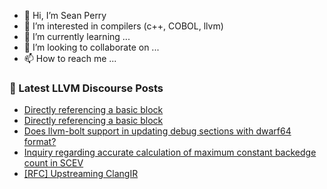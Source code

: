 - 👋 Hi, I’m Sean Perry
- 👀 I’m interested in compilers (c++, COBOL, llvm)
- 🌱 I’m currently learning ...
- 💞️ I’m looking to collaborate on ...
- 📫 How to reach me ...

<!---
s66perry/s66perry is a ✨ special ✨ repository because its `README.md` (this file) appears on your GitHub profile.
You can click the Preview link to take a look at your changes.
--->
### 📕 Latest LLVM Discourse Posts

<!-- DISCOURSE-LLVM:START -->
- [Directly referencing a basic block](https://discourse.llvm.org/t/directly-referencing-a-basic-block/76710#post_2)
- [Directly referencing a basic block](https://discourse.llvm.org/t/directly-referencing-a-basic-block/76710#post_1)
- [Does llvm-bolt support in updating debug sections with dwarf64 format?](https://discourse.llvm.org/t/does-llvm-bolt-support-in-updating-debug-sections-with-dwarf64-format/76709#post_1)
- [Inquiry regarding accurate calculation of maximum constant backedge count in SCEV](https://discourse.llvm.org/t/inquiry-regarding-accurate-calculation-of-maximum-constant-backedge-count-in-scev/74682#post_6)
- [[RFC] Upstreaming ClangIR](https://discourse.llvm.org/t/rfc-upstreaming-clangir/76587?page=2#post_33)
<!-- DISCOURSE-LLVM:END -->
